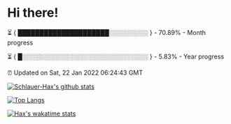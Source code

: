 # Hi there!

⏳ { █████████████████████░░░░░░░░░ } - 70.89% - Month progress

⏳ { █░░░░░░░░░░░░░░░░░░░░░░░░░░░░░ } - 5.83% - Year progress

⏰ Updated on Sat, 22 Jan 2022 06:24:43 GMT


[![Schlauer-Hax's github stats](https://github-readme-stats.vercel.app/api?username=Schlauer-Hax&show_icons=true&theme=dark&count_private=true)](https://github.com/Schlauer-Hax)


[![Top Langs](https://github-readme-stats.vercel.app/api/top-langs/?username=Schlauer-Hax&layout=compact&theme=dark)](https://github.com/Schlauer-Hax?tab=repositories)


[![Hax's wakatime stats](https://github-readme-stats.vercel.app/api/wakatime?username=Hax&theme=dark)](https://wakatime.com/@Hax)

